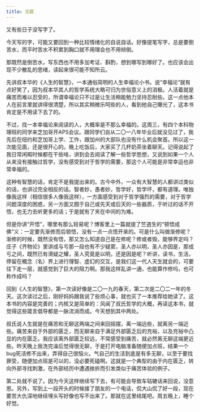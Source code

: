 ```yaml
---
title: 无题
---
```


又有些日子没写字了。

今天写的字，可能又要回到一种比较情绪化的自说自话。<!--more-->好像提笔写字，总是要倒苦水，而平时苦水不积累到胸口就不用理会也不用倾倒。

那既然是倒苦水，写东西也不用多加考证、斟酌，想到哪写到哪好了。也应该会出现不少散乱的思绪，读起来很可能不知所云。

先讲叔本华的《人生的智慧》，一本通俗简明的人生幸福论小书。说“幸福论”就有点好笑了，因为叔本华其人的哲学系统大略可归为世俗意义上的消极。人活着就是痛苦而难以忍受的，所谓幸福论只不过是让生活稍能勉力坚持忍耐些。这一点他本人在前言里就讲得很清楚，所以其实稍微乐呵些的人，看到他自己曝光了，这本书肯定是不用读下去了的。

不过，找一本幸福论来阅读的人，大概率是不那么幸福的。这周三，有四个本科物理班的同学来芝加哥开APS会议。跟同学们自从二〇一八年毕业后就没见过了，我先后在纽约和芝加哥上学、工作，跟加州的大部队也没有什么机会聚首。所以这一次能见面，还是很开心的。晚上吃饭后，大家买了几杯奶茶坐着聊天。记得说起了我日常闲暇时候都在干些啥，讲到会去阅读了解一些哲学思想，又说到如果一个人从来没有接触过哲学，没有感受到对于哲学的需要，那这个人可能是非常幸运也非常幸福的。

这种有智慧的话，肯定不是我提出来的。古今中外，一众有大智慧的人都讲过类似的话，也讲过完全相反的话。智者妙，愚者妙，哲学好，哲学坏，都有道理。唯独像我这样（相信很多人像我这样），一方面感受到对于哲学强烈的需要，对于哲学问题深度的困惑，另一方面又囿于自己或先天或后天的一些器质，于听过的话不开悟，也无力去听更多的话；于是就有了夹在中间的为难。

但是你讲“开悟”，哪里有那么轻易呢？博客里上一篇就提了竺道生的“顿悟成佛”义：一定要先渐修而后顿悟，没有一点一点悟开来的。可是什么叫做渐修呢？渐修的时候，既然没有悟，那又怎么知道自己是在修呢？修或者毁，能够界定吗？庄子《齐物论》里讲成与亏那一段也有不少疑窦，圣人亦以明，圣人亦因是，那成亏之间，既然已有滑疑之耀，圣人究竟是以明，还是因是呢？听讲，读书，生活，停留在概念（名）界上进行理智、虚幻的交互，是我们这一代人天生就会的，可要往下走一层，就感觉到了巨大的阻力啊。那我这样乱讲一通，也能算作修吗，也可称作成吗？

回到《人生的智慧》，第一次读好像是二〇一九的春天，第二次是二〇二一年的冬天。这次读过之后，刚好妈妈跟我说了些烦心事，就也买了一本推荐给她读了。这本书的内容是完善的；内核又是简单的：风闻了叔氏哲学的大概，再读这本书，就觉得这些箴言倡导都是一脉流淌而成。今天想到其中两处。

叔氏说人生就是在痛苦和无聊这两端之间来回摇摆，离一端远些，就离另一端近些。痛苦来自于外部的匮乏，而无聊来自于满足外部匮乏后的充裕，以及充裕中凸显的内在匮乏。我应该离外部匮乏较远，不常感受到痛苦，就必然离无聊这端更近些。昨天晚上我洗完澡后觉得很无聊，于是打开电脑准备随便加点班，结果一个bug死活修不出来，弄得自己很恼火。气自己的生活到底是有多无聊，以至于要找罪受，随便加点班是可以的，没必要死磕啊。这就是一个典型的由于内在匮乏，转向外部寻找刺激，在外部经历中遭遇挫折而引发类似于痛苦体验的例子。

第二处就不说了。因为今天这样继续写下去，有可能会导致车轱辘话来回说，没意思。另外，写到上一段开头的时候接了朋友的一个电话，侃大山侃了好一段，现在要苦大仇深地继续埋头写好像也写不出来了。那就在这里结尾吧。周五晚上，睡个好觉。

